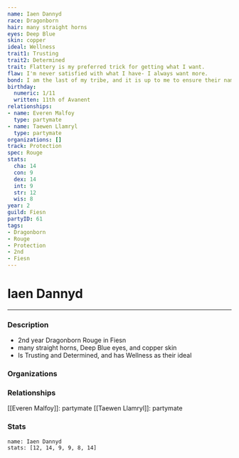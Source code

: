 ```yaml
---
name: Iaen Dannyd
race: Dragonborn
hair: many straight horns
eyes: Deep Blue
skin: copper
ideal: Wellness
trait1: Trusting
trait2: Determined
trait: Flattery is my preferred trick for getting what I want.
flaw: I'm never satisfied with what I have- I always want more.
bond: I am the last of my tribe, and it is up to me to ensure their names enter legend.
birthday:
  numeric: 1/11
  written: 11th of Avanent
relationships:
- name: Everen Malfoy
  type: partymate
- name: Taewen Llamryl
  type: partymate
organizations: []
track: Protection
spec: Rouge
stats:
  cha: 14
  con: 9
  dex: 14
  int: 9
  str: 12
  wis: 8
year: 2
guild: Fiesn
partyID: 61
tags:
- Dragonborn
- Rouge
- Protection
- 2nd
- Fiesn
---
```

# Iaen Dannyd
---
### Description
- 2nd year Dragonborn Rouge in Fiesn
- many straight horns, Deep Blue eyes, and copper skin
- Is Trusting and Determined, and has Wellness as their ideal

### Organizations
### Relationships
[[Everen Malfoy]]: partymate
[[Taewen Llamryl]]: partymate
### Stats
```statblock
name: Iaen Dannyd
stats: [12, 14, 9, 9, 8, 14]
```